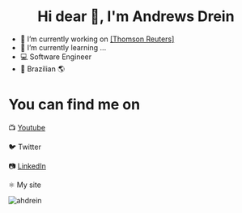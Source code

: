 <h1 align="center">Hi dear 👋, I'm Andrews Drein</h1>

- 🔭 I’m currently working on <a href="https://www.thomsonreuters.com.br/pt.html"> [Thomson Reuters] </a>
- 🌱 I’m currently learning ...
- 💻 Software Engineer
- 🏡 Brazilian 🌎

<p align="left">
<h1>You can find me on</h1>

<p>📺 <a href="https://www.youtube.com/channel/UC4xi0d7C4bvN2Dzw_Ak1L4g?sub_confirmation=1"> Youtube </a>
<p>🐦 Twitter
<p>📷 <a href="https://www.linkedin.com/in/ahdrein/"> LinkedIn </a>
<p>⚛️ My site

<p align="left">
<img src="https://github-readme-stats.vercel.app/api?username=ahdrein&show_icons=true" alt="ahdrein"/> 
</p>
